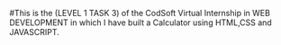 #This is the (LEVEL 1 TASK 3) of the CodSoft Virtual Internship in WEB DEVELOPMENT in which I have built a Calculator using HTML,CSS and JAVASCRIPT.
